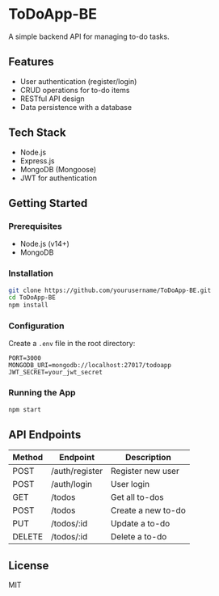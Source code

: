 # ToDoApp-BE

A simple backend API for managing to-do tasks.

## Features

- User authentication (register/login)
- CRUD operations for to-do items
- RESTful API design
- Data persistence with a database

## Tech Stack

- Node.js
- Express.js
- MongoDB (Mongoose)
- JWT for authentication

## Getting Started

### Prerequisites

- Node.js (v14+)
- MongoDB

### Installation

```bash
git clone https://github.com/yourusername/ToDoApp-BE.git
cd ToDoApp-BE
npm install
```

### Configuration

Create a `.env` file in the root directory:

```
PORT=3000
MONGODB_URI=mongodb://localhost:27017/todoapp
JWT_SECRET=your_jwt_secret
```

### Running the App

```bash
npm start
```

## API Endpoints

| Method | Endpoint         | Description             |
|--------|------------------|-------------------------|
| POST   | /auth/register   | Register new user       |
| POST   | /auth/login      | User login              |
| GET    | /todos           | Get all to-dos          |
| POST   | /todos           | Create a new to-do      |
| PUT    | /todos/:id       | Update a to-do          |
| DELETE | /todos/:id       | Delete a to-do          |

## License

MIT
